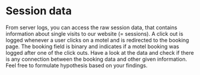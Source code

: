 
# Session data

From server logs, you can access the raw session data, that contains information about single
visits to our website (= sessions). A click out is logged whenever a user clicks on a motel and is
redirected to the booking page. The booking field is binary and indicates if a motel booking was
logged after one of the click outs. Have a look at the data and check if there is any connection
between the booking data and other given information. Feel free to formulate hypothesis based
on your findings.

